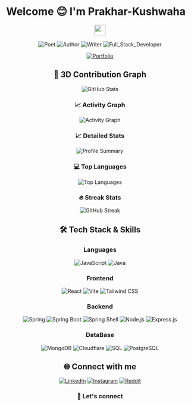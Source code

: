 
<!--- 
# Welcome 😊Glad to see you here

 I’m Prakhar Kushwaha, a passionate software developer and open-source enthusiast. I like to build, create, and collaborate. 

 
##  About Me

- **Currently Working On:** Enterprise Web Applications , System Design
- **Learning:** Java EE , BlockChain
- **Open To Collaborate On:** Open Source Projects , Hackathons , Dev Events 
- **Ask Me About:** Anything ... 
- **How To Reach Me:** Reach me  on Instagram , Linked-In , and at Email 
- **Fun Fact:**  Hihi ... You wouldn't find me funny. 


##  Skills Set

Languages :  

    • Object Orientated Language:   

             × Java 

             × JavaScript  

             x TypeScript

      • Frontend 

             × React 

             × CSS/ Vanella CSS 

       • Testing Framework 

           × Junit Testing  
           x Mocktail
           x SonarQube -- code Analysis

       • Frameworks  

           × React 

           × Spring Boot



 
##  Connect With Me

- **LinkedIn:** https://www.linkedin.com/in/prakhar-kushwaha-53542834a/
- **Email:** prakharkushwaha001@gmail.com 
- **Instagram** https://www.instagram.com/prakhar_149



Thankyou, You may have a good day 👍🏻

- Bad Times does not test you ,they describe you. --->




<!---
Prakhar-Kushwaha/Prakhar-Kushwaha is a ✨ special ✨ repository because its `README.md` (this file) appears on your GitHub profile.
You can click the Preview link to take a look at your changes.
--->



# Welcome 😊 I'm Prakhar-Kushwaha

<div align="center">
  <img src="https://media.giphy.com/media/hvRJCLFzcasrR4ia7z/giphy.gif" width="30px"/>

<div align="center">

![Poet](https://img.shields.io/badge/Poet-8A2BE2?style=for-the-badge&logo=bookstack&logoColor=white)
![Author](https://img.shields.io/badge/Author-FF8C00?style=for-the-badge&logo=readthedocs&logoColor=white)
![Writer](https://img.shields.io/badge/Writer-2E8B57?style=for-the-badge&logo=markdown&logoColor=white)
![Full_Stack_Developer](https://img.shields.io/badge/Full_Stack_Developer-000000?style=for-the-badge&logo=github&logoColor=white)

[![Portfolio](https://img.shields.io/badge/Portfolio-Visit%20Now-blueviolet?style=for-the-badge&logo=vercel&logoColor=white)](https://portfolio-roan-five-95.vercel.app/)


</div>



<!---   Currently working on **[Github Clone]**
-   Learning **[Java EE , BlockChain]**
-   Looking to collaborate on **Open Source Projects**
-   Ask me about **[my poems]**
-   Reach me: **[prakharkushwaha001@gmail.com]**
-   Fun fact: **meow moewwww meowww , my windows turn blue** ☕--->

## 🎲 3D Contribution Graph

![GitHub Stats](https://github-readme-stats.vercel.app/api?username=Prakhar-Kushwaha&show_icons=true&theme=radical)

### 📈 Activity Graph
![Activity Graph](https://github-readme-activity-graph.vercel.app/graph?username=Prakhar-Kushwaha&theme=react-dark)

### 📈 Detailed Stats
<div align="center">
  <img src="https://github-profile-summary-cards.vercel.app/api/cards/profile-details?username=Prakhar-Kushwaha&theme=radical" alt="Profile Summary" />
</div>

### 💻 Top Languages
![Top Languages](https://github-readme-stats.vercel.app/api/top-langs/?username=Prakhar-Kushwaha&layout=compact&theme=radical)

### 🔥 Streak Stats
![GitHub Streak](https://github-readme-streak-stats.herokuapp.com/?user=Prakhar-Kushwaha&theme=radical)




## 🛠️ Tech Stack & Skills

### Languages
![JavaScript](https://img.shields.io/badge/JavaScript-F7DF1E?style=for-the-badge&logo=javascript&logoColor=black)
![Java](https://img.shields.io/badge/Java-ED8B00?style=for-the-badge&logo=java&logoColor=white)

### Frontend
![React](https://img.shields.io/badge/React-20232A?style=for-the-badge&logo=react&logoColor=61DAFB)
![Vite](https://img.shields.io/badge/Vite-646CFF?style=for-the-badge&logo=vite&logoColor=white)
![Tailwind CSS](https://img.shields.io/badge/Tailwind_CSS-38B2AC?style=for-the-badge&logo=tailwind-css&logoColor=white)

### Backend
![Spring](https://img.shields.io/badge/Spring-6DB33F?style=for-the-badge&logo=spring&logoColor=white)
![Spring Boot](https://img.shields.io/badge/Spring_Boot-6DB33F?style=for-the-badge&logo=springboot&logoColor=white)
![Spring Shell](https://img.shields.io/badge/Spring_Shell-6DB33F?style=for-the-badge&logo=spring&logoColor=white)
![Node.js](https://img.shields.io/badge/Node.js-43853D?style=for-the-badge&logo=node.js&logoColor=white)
![Express.js](https://img.shields.io/badge/Express.js-404D59?style=for-the-badge)

### DataBase
![MongoDB](https://img.shields.io/badge/MongoDB-4EA94B?style=for-the-badge&logo=mongodb&logoColor=white)
![Cloudflare](https://img.shields.io/badge/Cloudflare-F38020?style=for-the-badge&logo=cloudflare&logoColor=white)
![SQL](https://img.shields.io/badge/SQL-336791?style=for-the-badge&logo=databricks&logoColor=white)
![PostgreSQL](https://img.shields.io/badge/PostgreSQL-4169E1?style=for-the-badge&logo=postgresql&logoColor=white)



## 🌐 Connect with me

<div align="center">

[![LinkedIn](https://img.shields.io/badge/LinkedIn-0077B5?style=for-the-badge&logo=linkedin&logoColor=white)](https://www.linkedin.com/in/prakhar-kushwaha-53542834a/)
[![Instagram](https://img.shields.io/badge/Instagram-E4405F?style=for-the-badge&logo=instagram&logoColor=white)](https://www.instagram.com/prakhar_149/#)
[![Reddit](https://img.shields.io/badge/Reddit-FF4500?style=for-the-badge&logo=reddit&logoColor=white)](https://www.reddit.com/user/Sudden-Jellyfish9686/?)


</div>

### 💌 Let's connect 



